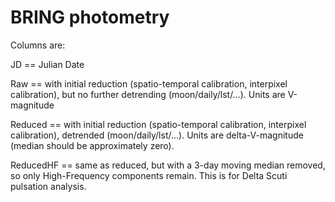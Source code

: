 # BRING photometry

Columns are:

JD == Julian Date

Raw == with initial reduction (spatio-temporal calibration, interpixel calibration), but no further detrending (moon/daily/lst/…). Units are V-magnitude

Reduced == with initial reduction (spatio-temporal calibration, interpixel calibration), detrended (moon/daily/lst/…). Units are delta-V-magnitude (median should be approximately zero).

ReducedHF == same as reduced, but with a 3-day moving median removed, so only High-Frequency components remain. This is for Delta Scuti pulsation analysis.
